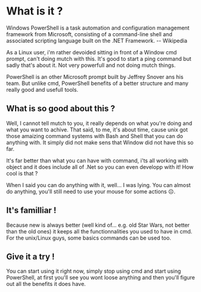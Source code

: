 # What is it ?

Windows PowerShell is a task automation and configuration management framework from Microsoft, consisting of a command-line shell and associated scripting language built on the .NET Framework.  -- Wikipedia

As a Linux user, i'm rather devoided sitting in front of a Window cmd prompt, can't doing mutch with this. It's good to start a ping command but sadly that's about it. Not very powerfull and not doing mutch things.

PowerShell is an other Microsoft prompt built by Jeffrey Snover ans his team. But unlike cmd, PowerShell benefits of a better structure and many really good and usefull tools.

## What is so good about this ?

Well, I cannot tell mutch to you, it really depends on what you're doing and what you want to achive. That said, to me, it's about time, cause unix got those amaizing command systems with Bash and Shell that you can do anything with. It simply did not make sens that Window did not have this so far.

It's far better than what you can have with command, i'ts all working with object and it does include all of .Net so you can even developp with it! How cool is that ?

When I said you can do anything with it, well... I was lying. You can almost do anything, you'll still need to use your mouse for some actions  	☹.

## It's familliar !

Because new is always better (well kind of... e.g. old Star Wars, not better than the old ones) it keeps all the functionnalities you used to have in cmd. For the unix/Linux guys, some basics commands can be used too.

## Give it a try !

You can start using it right now, simply stop using cmd and start using PowerShell, at first you'll see you wont loose anything and then you'll figure out all the benefits it does have.